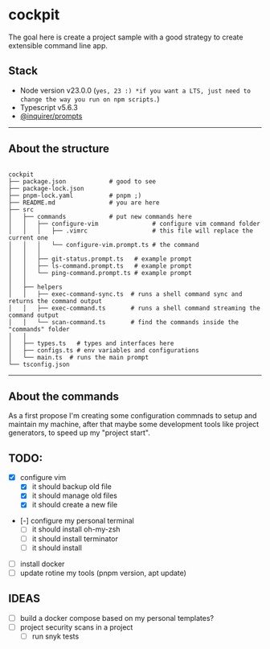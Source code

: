 # cockpit

The goal here is create a project sample with a good strategy to create extensible command line app.

## Stack

- Node version v23.0.0 (`yes, 23 :) *if you want a LTS, just need to change the way you run on npm scripts.`)
- Typescript v5.6.3
- [@inquirer/prompts](https://www.npmjs.com/package/@inquirer/prompts)

---

## About the structure

```shell

cockpit
├── package.json            # good to see
├── package-lock.json
├── pnpm-lock.yaml          # pnpm ;)
├── README.md               # you are here
├── src
│   ├── commands            # put new commands here
│   │   ├── configure-vim               # configure vim command folder
│   │   │   ├── .vimrc                  # this file will replace the current one
│   │   │   └── configure-vim.prompt.ts # the command
│   │   │
│   │   ├── git-status.prompt.ts   # example prompt
│   │   ├── ls-command.prompt.ts   # example prompt
│   │   └── ping-command.prompt.ts # example prompt
│   │
│   ├── helpers
│   │   ├── exec-command-sync.ts  # runs a shell command sync and returns the command output
│   │   ├── exec-command.ts       # runs a shell command streaming the command output
│   │   └── scan-command.ts       # find the commands inside the "commands" folder
│   │
│   ├── types.ts   # types and interfaces here
│   ├── configs.ts # env variables and configurations
│   └── main.ts  # runs the main prompt
└── tsconfig.json
```

---

## About the commands

As a first propose I'm creating some configuration commnads to setup and maintain my machine,
after that maybe some development tools like project generators, to speed up my "project start".

## TODO:

- [x] configure vim
  - [x] it should backup old file
  - [x] it should manage old files
  - [x] it should create a new file
- [-] configure my personal terminal
  - [ ] it should install oh-my-zsh
  - [ ] it should install terminator
  - [ ] it should install
- [ ] install docker
- [ ] update rotine my tools (pnpm version, apt update)

## IDEAS

- [ ] build a docker compose based on my personal templates?
- [ ] project security scans in a project
  - [ ] run snyk tests
